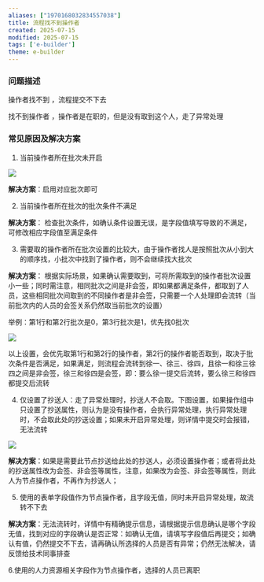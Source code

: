 ```yaml
---
aliases: ["1970168032834557038"]
title: 流程找不到操作者
created: 2025-07-15
modified: 2025-07-15
tags: ['e-builder']
theme: e-builder
---
```


### 问题描述

操作者找不到 ，流程提交不下去

找不到操作者 ，操作者是在职的，但是没有取到这个人，走了异常处理

### 常见原因及解决方案

1. 当前操作者所在批次未开启

![](https://myhelpdoc.oss-cn-heyuan.aliyuncs.com/mdimages/4297216ab72c5217fa303c5469fc6d8f.jpg)

**解决方案**：启用对应批次即可

2. 当前操作者所在批次的批次条件不满足

**解决方案**： 检查批次条件，如确认条件设置无误，是字段值填写导致的不满足，可修改相应字段值至满足条件

3. 需要取的操作者所在批次设置的比较大，由于操作者找人是按照批次从小到大的顺序找，小批次中找到了操作者，则不会继续找大批次

**解决方案**： 根据实际场景，如果确认需要取到，可将所需取到的操作者批次设置小一些；同时需注意，相同批次之间是非会签，即如果都满足条件，都取到了人员，这些相同批次间取到的不同操作者是非会签，只需要一个人处理即会流转（当前批次内的人员的会签关系仍然取当前批次的设置）

举例：第1行和第2行批次是0，第3行批次是1，优先找0批次

![](https://myhelpdoc.oss-cn-heyuan.aliyuncs.com/mdimages/0435e23bbb8c96c54f1222d8d32bfd6b.jpg)

以上设置，会优先取第1行和第2行的操作者，第2行的操作者能否取到，取决于批次条件是否满足，如果满足，则流程会流转到徐一、徐三、徐四，且徐一和徐三徐四之间是非会签，徐三和徐四是会签，即：要么徐一提交后流转，要么徐三和徐四都提交后流转

4. 仅设置了抄送人：走了异常处理时，抄送人不会取。下图设置，如果操作组中只设置了抄送属性，则认为是没有操作者，会执行异常处理，执行异常处理时，不会取此处的抄送设置；如果未开启异常处理，则详情中提交时会报错，无法流转

![](https://myhelpdoc.oss-cn-heyuan.aliyuncs.com/mdimages/975b903c929a157ec87f9eb6c59edc00.jpg)

**解决方案**：如果是需要此节点抄送给此处的抄送人，必须设置操作者；或者将此处的抄送属性改为会签、非会签等属性，注意，如果改为会签、非会签等属性，则此人为节点操作者，不再作为抄送人；

5. 使用的表单字段值作为节点操作者，且字段无值，同时未开启异常处理，故流转不下去

**解决方案**：无法流转时，详情中有精确提示信息，请根据提示信息确认是哪个字段无值，找到对应的字段确认是否正常：如确认无值，请填写字段值后再提交；如确认有值，仍然提交不下去，请再确认所选择的人员是否有异常；仍然无法解决，请反馈给技术同事排查

6.使用的人力资源相关字段作为节点操作者，选择的人员已离职

